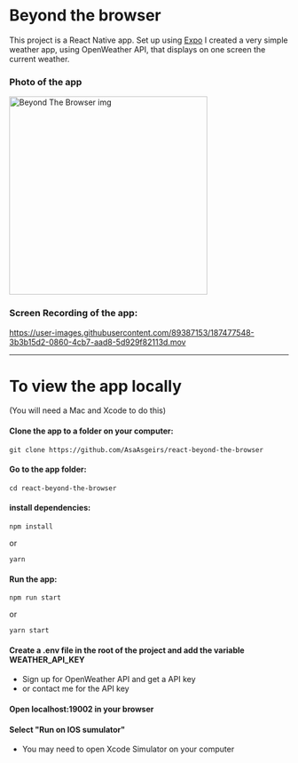 # Beyond the browser

This project is a React Native app. Set up using [Expo](https://expo.dev/)
I created a very simple weather app, using OpenWeather API, that displays on one screen the current weather.

### Photo of the app 
<img width="357" alt="Beyond The Browser img" src="https://user-images.githubusercontent.com/89387153/187476687-02450263-b489-4fd4-abd7-cbc06f3380d7.png"> 

### Screen Recording of the app:

https://user-images.githubusercontent.com/89387153/187477548-3b3b15d2-0860-4cb7-aad8-5d929f82113d.mov

-------------------------------------------
# To view the app locally 
(You will need a Mac and Xcode to do this)

#### Clone the app to a folder on your computer:
```
git clone https://github.com/AsaAsgeirs/react-beyond-the-browser
```

#### Go to the app folder:
```
cd react-beyond-the-browser
```

#### install dependencies:
```
npm install
```
or
```
yarn
```


#### Run the app:
``` 
npm run start
```
or
``` 
yarn start
```

#### Create a .env file in the root of the project and add the variable WEATHER_API_KEY
- Sign up for OpenWeather API and get a API key
- or contact me for the API key

#### Open localhost:19002 in your browser

#### Select "Run on IOS sumulator"
- You may need to open Xcode Simulator on your computer



